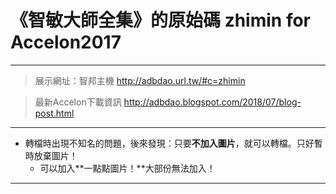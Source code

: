 # 《智敏大師全集》的原始碼 zhimin for Accelon2017  
---  
> 展示網址：智邦主機 http://adbdao.url.tw/#c=zhimin  
  
> 最新Accelon下載資訊 http://adbdao.blogspot.com/2018/07/blog-post.html  
---  
* 轉檔時出現不知名的問題，後來發現：只要**不加入圖片**，就可以轉檔。只好暫時放棄圖片！
    * 可以加入**一點點圖片！**大部份無法加入！
---  